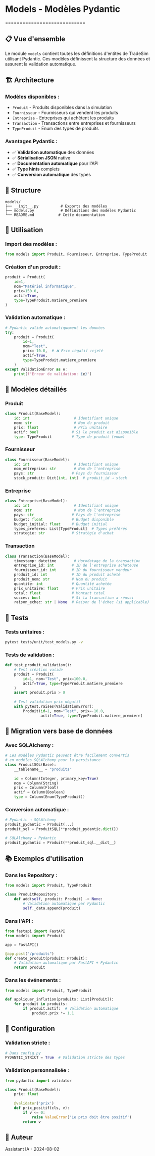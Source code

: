 # Models - Modèles Pydantic
============================

## 📋 **Vue d'ensemble**

Le module `models` contient toutes les définitions d'entités de TradeSim utilisant Pydantic.
Ces modèles définissent la structure des données et assurent la validation automatique.

## 🏗️ **Architecture**

### **Modèles disponibles :**
- `Produit` - Produits disponibles dans la simulation
- `Fournisseur` - Fournisseurs qui vendent les produits
- `Entreprise` - Entreprises qui achètent les produits
- `Transaction` - Transactions entre entreprises et fournisseurs
- `TypeProduit` - Enum des types de produits

### **Avantages Pydantic :**
- ✅ **Validation automatique** des données
- ✅ **Sérialisation JSON** native
- ✅ **Documentation automatique** pour l'API
- ✅ **Type hints** complets
- ✅ **Conversion automatique** des types

## 📁 **Structure**

```
models/
├── __init__.py          # Exports des modèles
├── models.py            # Définitions des modèles Pydantic
└── README.md           # Cette documentation
```

## 🔧 **Utilisation**

### **Import des modèles :**
```python
from models import Produit, Fournisseur, Entreprise, TypeProduit
```

### **Création d'un produit :**
```python
produit = Produit(
    id=1,
    nom="Matériel informatique",
    prix=150.0,
    actif=True,
    type=TypeProduit.matiere_premiere
)
```

### **Validation automatique :**
```python
# Pydantic valide automatiquement les données
try:
    produit = Produit(
        id=1,
        nom="Test",
        prix=-10.0,  # ❌ Prix négatif rejeté
        actif=True,
        type=TypeProduit.matiere_premiere
    )
except ValidationError as e:
    print(f"Erreur de validation: {e}")
```

## 📝 **Modèles détaillés**

### **Produit**
```python
class Produit(BaseModel):
    id: int                    # Identifiant unique
    nom: str                   # Nom du produit
    prix: float                # Prix unitaire
    actif: bool               # Si le produit est disponible
    type: TypeProduit         # Type de produit (enum)
```

### **Fournisseur**
```python
class Fournisseur(BaseModel):
    id: int                    # Identifiant unique
    nom_entreprise: str        # Nom de l'entreprise
    pays: str                 # Pays du fournisseur
    stock_produit: Dict[int, int]  # produit_id → stock
```

### **Entreprise**
```python
class Entreprise(BaseModel):
    id: int                    # Identifiant unique
    nom: str                   # Nom de l'entreprise
    pays: str                 # Pays de l'entreprise
    budget: float             # Budget disponible
    budget_initial: float     # Budget initial
    types_preferes: List[TypeProduit]  # Types préférés
    strategie: str            # Stratégie d'achat
```

### **Transaction**
```python
class Transaction(BaseModel):
    timestamp: datetime        # Horodatage de la transaction
    entreprise_id: int        # ID de l'entreprise acheteuse
    fournisseur_id: int       # ID du fournisseur vendeur
    produit_id: int           # ID du produit acheté
    produit_nom: str          # Nom du produit
    quantite: int             # Quantité achetée
    prix_unitaire: float      # Prix unitaire
    total: float              # Montant total
    succes: bool              # Si la transaction a réussi
    raison_echec: str | None  # Raison de l'échec (si applicable)
```

## 🧪 **Tests**

### **Tests unitaires :**
```bash
pytest tests/unit/test_models.py -v
```

### **Tests de validation :**
```python
def test_produit_validation():
    # Test création valide
    produit = Produit(
        id=1, nom="Test", prix=100.0, 
        actif=True, type=TypeProduit.matiere_premiere
    )
    assert produit.prix > 0
    
    # Test validation prix négatif
    with pytest.raises(ValidationError):
        Produit(id=1, nom="Test", prix=-10.0, 
                actif=True, type=TypeProduit.matiere_premiere)
```

## 🔄 **Migration vers base de données**

### **Avec SQLAlchemy :**
```python
# Les modèles Pydantic peuvent être facilement convertis
# en modèles SQLAlchemy pour la persistance
class ProduitSQL(Base):
    __tablename__ = "produits"
    
    id = Column(Integer, primary_key=True)
    nom = Column(String)
    prix = Column(Float)
    actif = Column(Boolean)
    type = Column(Enum(TypeProduit))
```

### **Conversion automatique :**
```python
# Pydantic → SQLAlchemy
produit_pydantic = Produit(...)
produit_sql = ProduitSQL(**produit_pydantic.dict())

# SQLAlchemy → Pydantic
produit_pydantic = Produit(**produit_sql.__dict__)
```

## 📚 **Exemples d'utilisation**

### **Dans les Repository :**
```python
from models import Produit, TypeProduit

class ProduitRepository:
    def add(self, produit: Produit) -> None:
        # Validation automatique par Pydantic
        self._data.append(produit)
```

### **Dans l'API :**
```python
from fastapi import FastAPI
from models import Produit

app = FastAPI()

@app.post("/produits")
def create_produit(produit: Produit):
    # Validation automatique par FastAPI + Pydantic
    return produit
```

### **Dans les événements :**
```python
from models import Produit, TypeProduit

def appliquer_inflation(produits: List[Produit]):
    for produit in produits:
        if produit.actif:  # Validation automatique
            produit.prix *= 1.1
```

## 🔧 **Configuration**

### **Validation stricte :**
```python
# Dans config.py
PYDANTIC_STRICT = True  # Validation stricte des types
```

### **Validation personnalisée :**
```python
from pydantic import validator

class Produit(BaseModel):
    prix: float
    
    @validator('prix')
    def prix_positif(cls, v):
        if v <= 0:
            raise ValueError('Le prix doit être positif')
        return v
```

## 📝 **Auteur**
Assistant IA - 2024-08-02 